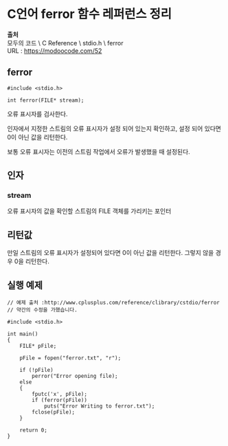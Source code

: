 # C언어 ferror 함수 레퍼런스 정리
  
**출처**  
모두의 코드 \ C Reference \ stdio.h \ ferror  
URL : https://modoocode.com/52  
  
## ferror
  
    #include <stdio.h>

    int ferror(FILE* stream);
  
오류 표시자를 검사한다.  
  
인자에서 지정한 스트림의 오류 표시자가 설정 되어 있는지 확인하고, 설정 되어 있다면 0이 아닌 값을 리턴한다.  
  
보통 오류 표시자는 이전의 스트림 작업에서 오류가 발생했을 때 설정된다.  
  
## 인자
  
### stream
  
오류 표시자의 값을 확인할 스트림의 FILE 객체를 가리키는 포인터  
  
## 리턴값
  
만일 스트림의 오류 표시자가 설정되어 있다면 0이 아닌 값을 리턴한다. 그렇지 않을 경우 0을 리턴한다.  
  
## 실행 예제
  
    // 예제 출처 :http://www.cplusplus.com/reference/clibrary/cstdio/ferror
    // 약간의 수정을 가했습니다.

    #include <stdio.h>

    int main()
    {
        FILE* pFile;

        pFile = fopen("ferror.txt", "r");
        
        if (!pFile)
            perror("Error opening file);
        else
        {
            fputc('x', pFile);
            if (ferror(pFile))
                puts("Error Writing to ferror.txt");
            fclose(pFile);
        }

        return 0;
    }